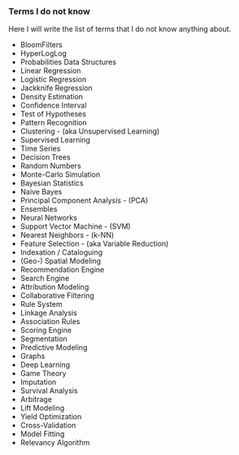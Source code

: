 ### Terms I do not know

Here I will write the list of terms that I do not know anything about.

* BloomFilters
* HyperLogLog
* Probabilities Data Structures
* Linear Regression
* Logistic Regression
* Jackknife Regression
* Density Estimation
* Confidence Interval
* Test of Hypotheses
* Pattern Recognition
* Clustering - (aka Unsupervised Learning)
* Supervised Learning
* Time Series
* Decision Trees
* Random Numbers
* Monte-Carlo Simulation
* Bayesian Statistics
* Naive Bayes
* Principal Component Analysis - (PCA)
* Ensembles
* Neural Networks
* Support Vector Machine - (SVM)
* Nearest Neighbors - (k-NN)
* Feature Selection - (aka Variable Reduction)
* Indexation / Cataloguing
* (Geo-) Spatial Modeling
* Recommendation Engine
* Search Engine
* Attribution Modeling
* Collaborative Filtering
* Rule System
* Linkage Analysis
* Association Rules
* Scoring Engine
* Segmentation
* Predictive Modeling
* Graphs
* Deep Learning
* Game Theory
* Imputation
* Survival Analysis
* Arbitrage
* Lift Modeling
* Yield Optimization
* Cross-Validation
* Model Fitting
* Relevancy Algorithm
